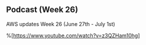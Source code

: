 ## Podcast (Week 26)

AWS updates Week 26 (June 27th - July 1st)

%[https://www.youtube.com/watch?v=z3QZHam10hg]


